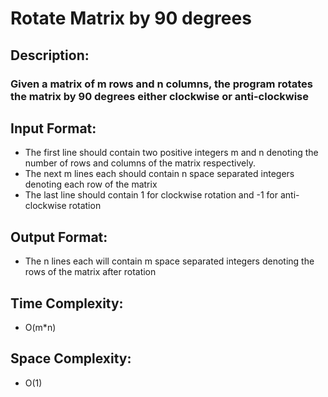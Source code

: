 # Rotate Matrix by 90 degrees
## Description:
### Given a matrix of m rows and n columns, the program rotates the matrix by 90 degrees either clockwise or anti-clockwise
## Input Format:
* The first line should contain two positive integers m and n denoting the number of rows and columns of the matrix respectively.
* The next m lines each should contain n space separated integers denoting each row of the matrix
* The last line should contain 1 for clockwise rotation and -1 for anti-clockwise rotation
## Output Format:
* The n lines each will contain m space separated integers denoting the rows of the matrix after rotation
## Time Complexity: 
* O(m*n)
## Space Complexity: 
* O(1)